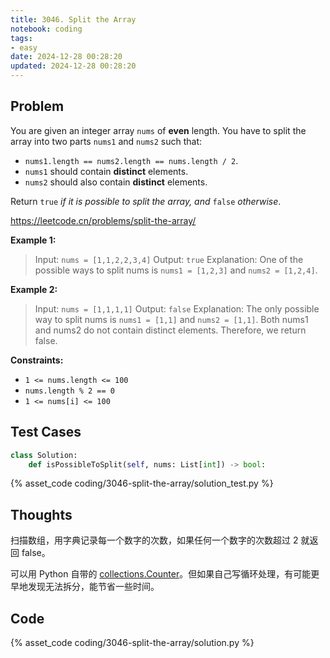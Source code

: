 ```yaml
---
title: 3046. Split the Array
notebook: coding
tags:
- easy
date: 2024-12-28 00:28:20
updated: 2024-12-28 00:28:20
---
```

## Problem

You are given an integer array `nums` of **even** length. You have to split the array into two parts `nums1` and `nums2` such that:

- `nums1.length == nums2.length == nums.length / 2`.
- `nums1` should contain **distinct** elements.
- `nums2` should also contain **distinct** elements.

Return `true` _if it is possible to split the array, and_ `false` _otherwise_.

<https://leetcode.cn/problems/split-the-array/>

**Example 1:**

> Input: `nums = [1,1,2,2,3,4]`
> Output: `true`
> Explanation: One of the possible ways to split nums is `nums1 = [1,2,3]` and `nums2 = [1,2,4]`.

**Example 2:**

> Input: `nums = [1,1,1,1]`
> Output: `false`
> Explanation: The only possible way to split nums is `nums1 = [1,1]` and `nums2 = [1,1]`. Both nums1 and nums2 do not contain distinct elements. Therefore, we return false.

**Constraints:**

- `1 <= nums.length <= 100`
- `nums.length % 2 == 0`
- `1 <= nums[i] <= 100`

## Test Cases

``` python
class Solution:
    def isPossibleToSplit(self, nums: List[int]) -> bool:
```

{% asset_code coding/3046-split-the-array/solution_test.py %}

## Thoughts

扫描数组，用字典记录每一个数字的次数，如果任何一个数字的次数超过 2 就返回 false。

可以用 Python 自带的 [collections.Counter](https://docs.python.org/3/library/collections.html#collections.Counter)。但如果自己写循环处理，有可能更早地发现无法拆分，能节省一些时间。

## Code

{% asset_code coding/3046-split-the-array/solution.py %}
